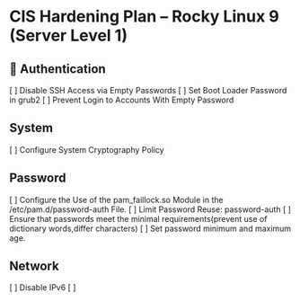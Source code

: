 # CIS Hardening Plan – Rocky Linux 9  (Server Level 1)

## 👮 Authentication 
[ ] Disable SSH Access via Empty Passwords
[ ] Set Boot Loader Password in grub2
[ ] Prevent Login to Accounts With Empty Password

## System 
[ ] Configure System Cryptography Policy

## Password
[ ] Configure the Use of the pam_faillock.so Module in the /etc/pam.d/password-auth File.
[ ] Limit Password Reuse: password-auth
[ ] Ensure that passwords meet the minimal requirements(prevent use of dictionary words,differ characters)
[ ] Set password minimum and maximum age.

## Network 
[ ] Disable IPv6 
[ ] 
